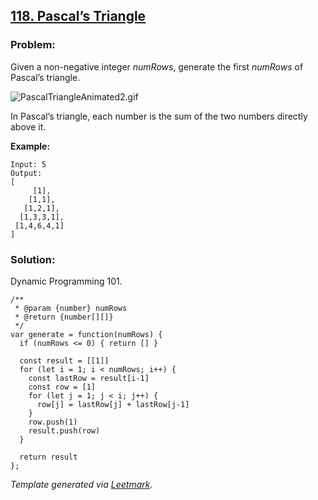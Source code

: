 [118. Pascal’s Triangle](https://leetcode.com/problems/pascals-triangle/description/)
-------------------------------------------------------------------------------------

### Problem:

Given a non-negative integer *numRows*, generate the first *numRows* of Pascal’s triangle.

![PascalTriangleAnimated2.gif](https://upload.wikimedia.org/wikipedia/commons/0/0d/PascalTriangleAnimated2.gif)

In Pascal’s triangle, each number is the sum of the two numbers directly above it.

**Example:**

    Input: 5
    Output:
    [
         [1],
        [1,1],
       [1,2,1],
      [1,3,3,1],
     [1,4,6,4,1]
    ]

### Solution:

Dynamic Programming 101.

    /**
     * @param {number} numRows
     * @return {number[][]}
     */
    var generate = function(numRows) {
      if (numRows <= 0) { return [] }

      const result = [[1]]
      for (let i = 1; i < numRows; i++) {
        const lastRow = result[i-1]
        const row = [1]
        for (let j = 1; j < i; j++) {
          row[j] = lastRow[j] + lastRow[j-1]
        }
        row.push(1)
        result.push(row)
      }
      
      return result
    };

*Template generated via [Leetmark](https://github.com/crimx/crx-leetmark).*
